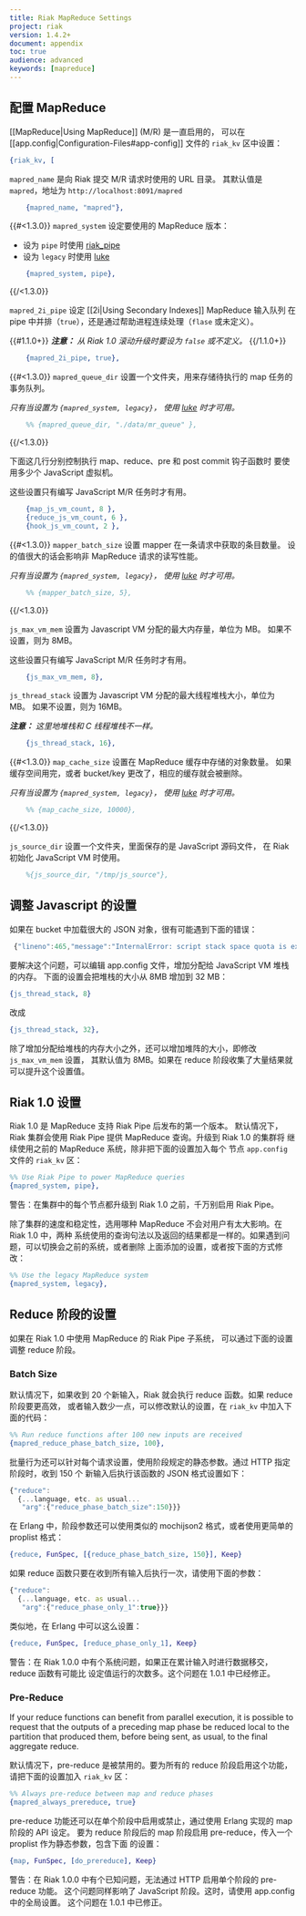 ```yaml
---
title: Riak MapReduce Settings
project: riak
version: 1.4.2+
document: appendix
toc: true
audience: advanced
keywords: [mapreduce]
---
```


## 配置 MapReduce

[[MapReduce|Using MapReduce]] \(M/R) 是一直启用的，
可以在 [[app.config|Configuration-Files#app-config]] 文件的 `riak_kv` 区中设置：

```erlang
{riak_kv, [
```

`mapred_name` 是向 Riak 提交 M/R 请求时使用的 URL 目录。
其默认值是 `mapred`，地址为 `http://localhost:8091/mapred`

```erlang
    {mapred_name, "mapred"},
```

{{#<1.3.0}}
`mapred_system` 设定要使用的 MapReduce 版本：

* 设为 `pipe` 时使用 [riak_pipe](https://github.com/basho/riak_pipe)
* 设为 `legacy` 时使用 [luke](https://github.com/basho/luke)

```erlang
    {mapred_system, pipe},
```
{{/<1.3.0}}

`mapred_2i_pipe` 设定 [[2i|Using Secondary Indexes]] MapReduce 输入队列
在 pipe 中并排（`true`），还是通过帮助进程连续处理（`flase` 或未定义）。

{{#1.1.0+}}
_**注意：** 从 Riak 1.0 滚动升级时要设为 `false` 或不定义。_
{{/1.1.0+}}

```erlang
    {mapred_2i_pipe, true},
```

{{#<1.3.0}}
`mapred_queue_dir` 设置一个文件夹，用来存储待执行的 map 任务的事务队列。

_只有当设置为 `{mapred_system, legacy}`，
使用 [luke](https://github.com/basho/luke) 时才可用。_

```erlang
    %% {mapred_queue_dir, "./data/mr_queue" },
```
{{/<1.3.0}}

下面这几行分别控制执行 map、reduce、pre 和 post commit 钩子函数时
要使用多少个 JavaScript 虚拟机。

这些设置只有编写 JavaScript M/R 任务时才有用。

```erlang
    {map_js_vm_count, 8 },
    {reduce_js_vm_count, 6 },
    {hook_js_vm_count, 2 },
```

{{#<1.3.0}}
`mapper_batch_size` 设置 mapper 在一条请求中获取的条目数量。
设的值很大的话会影响非 MapReduce 请求的读写性能。

_只有当设置为 `{mapred_system, legacy}`，
使用 [luke](https://github.com/basho/luke) 时才可用。_

```erlang
    %% {mapper_batch_size, 5},
```
{{/<1.3.0}}

`js_max_vm_mem` 设置为 Javascript VM 分配的最大内存量，单位为 MB。
如果不设置，则为 8MB。

这些设置只有编写 JavaScript M/R 任务时才有用。

```erlang
    {js_max_vm_mem, 8},
```

`js_thread_stack` 设置为 Javascript VM 分配的最大线程堆栈大小，单位为 MB。
如果不设置，则为 16MB。

_**注意：** 这里地堆栈和 C 线程堆栈不一样。_

```erlang
    {js_thread_stack, 16},
```

{{#<1.3.0}}
`map_cache_size` 设置在 MapReduce 缓存中存储的对象数量。
如果缓存空间用完，或者 bucket/key 更改了，相应的缓存就会被删除。

_只有当设置为 `{mapred_system, legacy}`，
使用 [luke](https://github.com/basho/luke) 时才可用。_

```erlang
    %% {map_cache_size, 10000},
```
{{/<1.3.0}}

`js_source_dir` 设置一个文件夹，里面保存的是 JavaScript 源码文件，
在 Riak 初始化 JavaScript VM 时使用。

```erlang
    %{js_source_dir, "/tmp/js_source"},
```

<!-- TODO: Pulled from MapReduce-Implementation.md -->

## 调整 Javascript 的设置

如果在 bucket 中加载很大的 JSON 对象，很有可能遇到下面的错误：

```javascript
 {"lineno":465,"message":"InternalError: script stack space quota is exhausted","source":"unknown"}
```

要解决这个问题，可以编辑 app.config 文件，增加分配给 JavaScript VM 堆栈的内存。
下面的设置会把堆栈的大小从 8MB 增加到 32 MB：

```erlang
{js_thread_stack, 8}
```

改成

```erlang
{js_thread_stack, 32},
```

除了增加分配给堆栈的内存大小之外，还可以增加堆阵的大小，即修改 `js_max_vm_mem` 设置，
其默认值为 8MB。如果在 reduce 阶段收集了大量结果就可以提升这个设置值。

## Riak 1.0 设置

Riak 1.0 是 MapReduce 支持 Riak Pipe 后发布的第一个版本。
默认情况下，Riak 集群会使用 Riak Pipe 提供 MapReduce 查询。升级到 Riak 1.0 的集群将
继续使用之前的 MapReduce 系统，除非把下面的设置加入每个
节点 `app.config` 文件的 `riak_kv` 区：

```erlang
%% Use Riak Pipe to power MapReduce queries
{mapred_system, pipe},
```

<div class="note">
警告：在集群中的每个节点都升级到 Riak 1.0 之前，千万别启用 Riak Pipe。
</div>

除了集群的速度和稳定性，选用哪种 MapReduce 不会对用户有太大影响。在 Riak 1.0 中，两种
系统使用的查询句法以及返回的结果都是一样的。如果遇到问题，可以切换会之前的系统，或者删除
上面添加的设置，或者按下面的方式修改：

```erlang
%% Use the legacy MapReduce system
{mapred_system, legacy},
```

## Reduce 阶段的设置

如果在 Riak 1.0 中使用 MapReduce 的 Riak Pipe 子系统，
可以通过下面的设置调整 reduce 阶段。

### Batch Size

默认情况下，如果收到 20 个新输入，Riak 就会执行 reduce 函数。如果 reduce 阶段要更高效，
或者输入数少一点，可以修改默认的设置，在 `riak_kv` 中加入下面的代码：

```erlang
%% Run reduce functions after 100 new inputs are received
{mapred_reduce_phase_batch_size, 100},
```

批量行为还可以针对每个请求设置，使用阶段规定的静态参数。通过 HTTP 指定阶段时，收到 150 个
新输入后执行该函数的 JSON 格式设置如下：

```javascript
{"reduce":
  {...language, etc. as usual...
   "arg":{"reduce_phase_batch_size":150}}}
```

在 Erlang 中，阶段参数还可以使用类似的 mochijson2 格式，或者使用更简单的 proplist 格式：

```erlang
{reduce, FunSpec, [{reduce_phase_batch_size, 150}], Keep}
```

如果 reduce 函数只要在收到所有输入后执行一次，请使用下面的参数：

```javascript
{"reduce":
  {...language, etc. as usual...
   "arg":{"reduce_phase_only_1":true}}}
```

类似地，在 Erlang 中可以这么设置：

```erlang
{reduce, FunSpec, [reduce_phase_only_1], Keep}
```

<div class="note">
警告：在 Riak 1.0.0 中有个系统问题，如果正在累计输入时进行数据移交，reduce 函数有可能比
设定值运行的次数多。这个问题在 1.0.1 中已经修正。
</div>

### Pre-Reduce

If your reduce functions can benefit from parallel execution, it is possible to request that the outputs of a preceding map phase be reduced local to the partition that produced them, before being sent, as usual, to the final aggregate reduce.

默认情况下，pre-reduce 是被禁用的。要为所有的 reduce 阶段启用这个功能，请把下面的设置加入 `riak_kv` 区：

```erlang
%% Always pre-reduce between map and reduce phases
{mapred_always_prereduce, true}
```

pre-reduce 功能还可以在单个阶段中启用或禁止，通过使用 Erlang 实现的 map 阶段的 API 设定。
要为 reduce 阶段后的 map 阶段启用 pre-reduce，传入一个 proplist 作为静态参数，包含下面
的设置：

```erlang
{map, FunSpec, [do_prereduce], Keep}
```

<div class="note">
警告：在 Riak 1.0.0 中有个已知问题，无法通过 HTTP 启用单个阶段的 pre-reduce 功能。
这个问题同样影响了 JavaScript 阶段。这时，请使用 app.config 中的全局设置。
这个问题在 1.0.1 中已修正。
</div>

